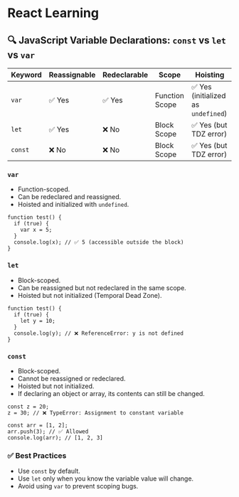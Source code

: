 # React Learning

## 🔍 JavaScript Variable Declarations: `const` vs `let` vs `var`

| Keyword | Reassignable | Redeclarable | Scope          | Hoisting               |
|---------|--------------|--------------|----------------|------------------------|
| `var`   | ✅ Yes        | ✅ Yes        | Function Scope | ✅ Yes (initialized as `undefined`) |
| `let`   | ✅ Yes        | ❌ No         | Block Scope    | ✅ Yes (but TDZ error) |
| `const` | ❌ No         | ❌ No         | Block Scope    | ✅ Yes (but TDZ error) |

### `var`
- Function-scoped.
- Can be redeclared and reassigned.
- Hoisted and initialized with `undefined`.

```
function test() {
  if (true) {
    var x = 5;
  }
  console.log(x); // ✅ 5 (accessible outside the block)
}
```

### `let`
- Block-scoped.
- Can be reassigned but not redeclared in the same scope.
- Hoisted but not initialized (Temporal Dead Zone).

```
function test() {
  if (true) {
    let y = 10;
  }
  console.log(y); // ❌ ReferenceError: y is not defined
}
```

### `const`
- Block-scoped.
- Cannot be reassigned or redeclared.
- Hoisted but not initialized.
- If declaring an object or array, its contents can still be changed.

```
const z = 20;
z = 30; // ❌ TypeError: Assignment to constant variable

const arr = [1, 2];
arr.push(3); // ✅ Allowed
console.log(arr); // [1, 2, 3]
```

### ✅ Best Practices
- Use `const` by default.
- Use `let` only when you know the variable value will change.
- Avoid using `var` to prevent scoping bugs.

